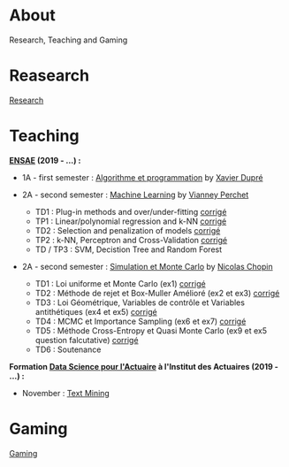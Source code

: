 # About

Research, Teaching and Gaming

# Reasearch

[Research](/research/README.md)

# Teaching

**[ENSAE](https://www.ensae.fr/) (2019 - ...) :**

- 1A - first semester : [Algorithme et programmation](http://www.xavierdupre.fr/app/ensae_teaching_cs/helpsphinx3/questions/route_1A_2019.html#l-feuille-de-route-2019-1a) by [Xavier Dupré](http://www.xavierdupre.fr/)

- 2A - second semester : [Machine Learning]() by [Vianney Perchet](https://sites.google.com/site/vianneyperchet/)
  - TD1 : Plug-in methods and over/under-fitting [corrigé](/teaching/README.md)
  - TP1 : Linear/polynomial regression and k-NN [corrigé](/teaching/README.md)
  - TD2 : Selection and penalization of models [corrigé](/teaching/README.md)
  - TP2 : k-NN, Perceptron and Cross-Validation [corrigé](/teaching/README.md)
  - TD / TP3 : SVM, Decistion Tree and Random Forest 
  
- 2A - second semester : [Simulation et Monte Carlo]() by [Nicolas Chopin](https://www.ensae.fr/author/chopin/)
  - TD1 : Loi uniforme et Monte Carlo (ex1) [corrigé](/teaching/README.md)
  - TD2 : Méthode de rejet et Box-Muller Amélioré (ex2 et ex3) [corrigé](/teaching/README.md)
  - TD3 : Loi Géométrique, Variables de contrôle et Variables antithétiques (ex4 et ex5) [corrigé](/teaching/README.md)
  - TD4 : MCMC et Importance Sampling (ex6 et ex7) [corrigé](/teaching/README.md)
  - TD5 : Méthode Cross-Entropy et Quasi Monte Carlo (ex9 et ex5 question falcutative) [corrigé](/teaching/README.md)
  - TD6 : Soutenance
  
**Formation [Data Science pour l'Actuaire](https://www.institutdesactuaires.com/article/dsa-1123) à l'Institut des Actuaires (2019 - ...) :**
- November : [Text Mining](https://github.com/curiousML/DSA)

# Gaming

[Gaming](/gaming/README.md)
